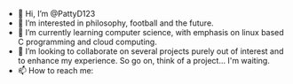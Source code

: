 - 👋 Hi, I’m @PattyD123
- 👀 I’m interested in philosophy, football and the future. 
- 🌱 I’m currently learning computer science, with emphasis on linux based C programming and cloud computing. 
- 💞️ I’m looking to collaborate on several projects purely out of interest and to enhance my experience. So go on, think of a project... I'm waiting. 
- 📫 How to reach me:

<!---
PattyD123/PattyD123 is a ✨ special ✨ repository because its `README.md` (this file) appears on your GitHub profile.
You can click the Preview link to take a look at your changes.
--->
